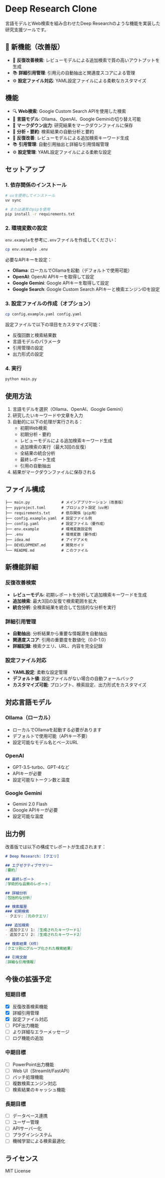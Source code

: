 # Deep Research Clone

言語モデルとWeb検索を組み合わせたDeep Researchのような機能を実装した研究支援ツールです。

## 🚀 新機能（改善版）

- 🔄 **反復改善検索**: レビューモデルによる追加検索で質の高いアウトプットを生成
- 📚 **詳細引用管理**: 引用元の自動抽出と関連度スコアによる管理
- ⚙️ **設定ファイル対応**: YAML設定ファイルによる柔軟なカスタマイズ

## 機能

- 🔍 **Web検索**: Google Custom Search APIを使用した検索
- 🤖 **言語モデル**: Ollama、OpenAI、Google Geminiの切り替え可能
- 📝 **マークダウン出力**: 研究結果をマークダウンファイルに保存
- 🎯 **分析・要約**: 検索結果の自動分析と要約
- 🔄 **反復改善**: レビューモデルによる追加検索キーワード生成
- 📚 **引用管理**: 自動引用抽出と詳細な引用情報管理
- ⚙️ **設定管理**: YAML設定ファイルによる柔軟な設定

## セットアップ

### 1. 依存関係のインストール

```bash
# uvを使用してインストール
uv sync

# または通常のpipを使用
pip install -r requirements.txt
```

### 2. 環境変数の設定

`env.example`を参考に`.env`ファイルを作成してください：

```bash
cp env.example .env
```

必要なAPIキーを設定：

- **Ollama**: ローカルでOllamaを起動（デフォルトで使用可能）
- **OpenAI**: OpenAI APIキーを取得して設定
- **Google Gemini**: Google APIキーを取得して設定
- **Google Search**: Google Custom Search APIキーと検索エンジンIDを設定

### 3. 設定ファイルの作成（オプション）

```bash
cp config.example.yaml config.yaml
```

設定ファイルで以下の項目をカスタマイズ可能：
- 反復回数と検索結果数
- 言語モデルのパラメータ
- 引用管理の設定
- 出力形式の設定

### 4. 実行

```bash
python main.py
```

## 使用方法

1. 言語モデルを選択（Ollama、OpenAI、Google Gemini）
2. 研究したいキーワードや文章を入力
3. 自動的に以下の処理が実行される：
   - 初期Web検索
   - 初期分析・要約
   - レビューモデルによる追加検索キーワード生成
   - 追加検索の実行（最大3回の反復）
   - 全結果の統合分析
   - 最終レポート生成
   - 引用の自動抽出
4. 結果がマークダウンファイルに保存される

## ファイル構成

```
├── main.py              # メインアプリケーション（改善版）
├── pyproject.toml       # プロジェクト設定（uv用）
├── requirements.txt     # 依存関係（pip用）
├── config.example.yaml  # 設定ファイル例
├── config.yaml          # 設定ファイル（要作成）
├── env.example          # 環境変数設定例
├── .env                 # 環境変数（要作成）
├── idea.md              # アイデアメモ
├── DEVELOPMENT.md       # 開発ガイド
└── README.md            # このファイル
```

## 新機能詳細

### 反復改善検索
- **レビューモデル**: 初期レポートを分析して追加検索キーワードを生成
- **追加検索**: 最大3回の反復で検索範囲を拡大
- **統合分析**: 全検索結果を統合して包括的な分析を実行

### 詳細引用管理
- **自動抽出**: 分析結果から重要な情報源を自動抽出
- **関連度スコア**: 引用の重要度を数値化（0.0-1.0）
- **詳細記録**: 検索クエリ、URL、内容を完全記録

### 設定ファイル対応
- **YAML設定**: 柔軟な設定管理
- **デフォルト値**: 設定ファイルがない場合の自動フォールバック
- **カスタマイズ可能**: プロンプト、検索設定、出力形式をカスタマイズ

## 対応言語モデル

### Ollama（ローカル）
- ローカルでOllamaを起動する必要があります
- デフォルトで使用可能（APIキー不要）
- 設定可能なモデル名とベースURL

### OpenAI
- GPT-3.5-turbo、GPT-4など
- APIキーが必要
- 設定可能なトークン数と温度

### Google Gemini
- Gemini 2.0 Flash
- Google APIキーが必要
- 設定可能な温度

## 出力例

改善版では以下の構成でレポートが生成されます：

```markdown
# Deep Research: [クエリ]

## エグゼクティブサマリー
[要約]

## 最終レポート
[学術的な品質のレポート]

## 詳細分析
[包括的な分析]

## 検索履歴
### 初期検索
- クエリ: [元のクエリ]

### 追加検索
- 追加クエリ 1: [生成されたキーワード1]
- 追加クエリ 2: [生成されたキーワード2]

## 検索結果（X件）
[クエリ別にグループ化された検索結果]

## 引用文献
[詳細な引用情報]
```

## 今後の拡張予定

### 短期目標
- [x] 反復改善検索機能
- [x] 詳細引用管理
- [x] 設定ファイル対応
- [ ] PDF出力機能
- [ ] より詳細なエラーメッセージ
- [ ] ログ機能の追加

### 中期目標
- [ ] PowerPoint出力機能
- [ ] Web UI（Streamlit/FastAPI）
- [ ] バッチ処理機能
- [ ] 複数検索エンジン対応
- [ ] 検索結果のキャッシュ機能

### 長期目標
- [ ] データベース連携
- [ ] ユーザー管理
- [ ] APIサーバー化
- [ ] プラグインシステム
- [ ] 機械学習による検索最適化

## ライセンス

MIT License
